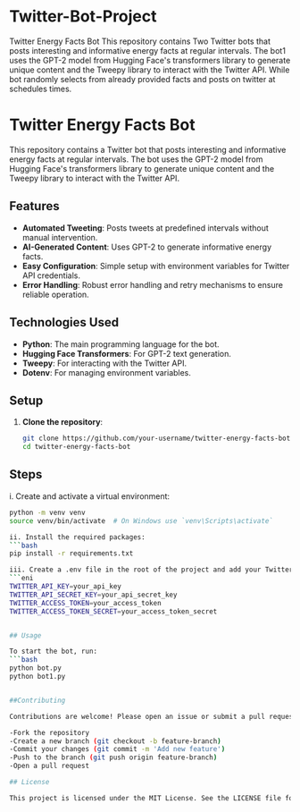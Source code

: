 # Twitter-Bot-Project
Twitter Energy Facts Bot This repository contains Two Twitter bots that posts interesting and informative energy facts at regular intervals. The bot1 uses the GPT-2 model from Hugging Face's transformers library to generate unique content and the Tweepy library to interact with the Twitter API.
While bot randomly selects from already provided facts and posts on twitter at schedules times.
# Twitter Energy Facts Bot

This repository contains a Twitter bot that posts interesting and informative energy facts at regular intervals. The bot uses the GPT-2 model from Hugging Face's transformers library to generate unique content and the Tweepy library to interact with the Twitter API.

## Features

- **Automated Tweeting**: Posts tweets at predefined intervals without manual intervention.
- **AI-Generated Content**: Uses GPT-2 to generate informative energy facts.
- **Easy Configuration**: Simple setup with environment variables for Twitter API credentials.
- **Error Handling**: Robust error handling and retry mechanisms to ensure reliable operation.

## Technologies Used

- **Python**: The main programming language for the bot.
- **Hugging Face Transformers**: For GPT-2 text generation.
- **Tweepy**: For interacting with the Twitter API.
- **Dotenv**: For managing environment variables.

## Setup

1. **Clone the repository**:
   ```bash
   git clone https://github.com/your-username/twitter-energy-facts-bot.git
   cd twitter-energy-facts-bot


## Steps

i. Create and activate a virtual environment:
```bash
python -m venv venv
source venv/bin/activate  # On Windows use `venv\Scripts\activate`

ii. Install the required packages: 
```bash 
pip install -r requirements.txt

iii. Create a .env file in the root of the project and add your Twitter API credentials:
```eni
TWITTER_API_KEY=your_api_key
TWITTER_API_SECRET_KEY=your_api_secret_key
TWITTER_ACCESS_TOKEN=your_access_token
TWITTER_ACCESS_TOKEN_SECRET=your_access_token_secret


## Usage

To start the bot, run:
```bash
python bot.py
python bot1.py


##Contributing

Contributions are welcome! Please open an issue or submit a pull request.

-Fork the repository
-Create a new branch (git checkout -b feature-branch)
-Commit your changes (git commit -m 'Add new feature')
-Push to the branch (git push origin feature-branch)
-Open a pull request

## License

This project is licensed under the MIT License. See the LICENSE file for details.

